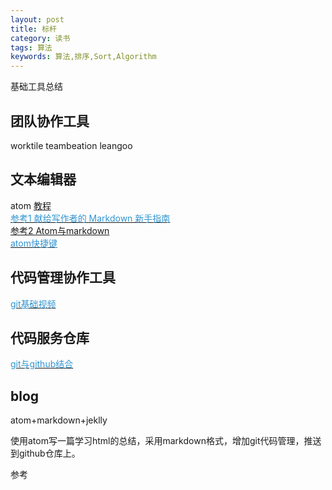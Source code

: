 ```yaml
---
layout: post
title: 标杆
category: 读书
tags: 算法
keywords: 算法,排序,Sort,Algorithm
---
```

基础工具总结

## 团队协作工具
worktile
teambeation
leangoo

## 文本编辑器
atom [教程](http://wiki.jikexueyuan.com/project/atom/basis.html)  
[<font color="#3194d0">参考1 献给写作者的 Markdown 新手指南</font>](http://www.jianshu.com/p/q81RER)  
[参考2 Atom与markdown](http://www.jianshu.com/p/ad3e737e5dc2)  
[<font color="#3194d0">atom快捷键</font>](https://github.com/futantan/atom)  

## 代码管理协作工具
[<font color="#3194d0">git基础视频</font>](http://www.imooc.com/learn/208)  
## 代码服务仓库
[<font color="#3194d0">git与github结合</font>](http://www.imooc.com/learn/390)  
## blog
atom+markdown+jeklly

使用atom写一篇学习html的总结，采用markdown格式，增加git代码管理，推送到github仓库上。

参考
